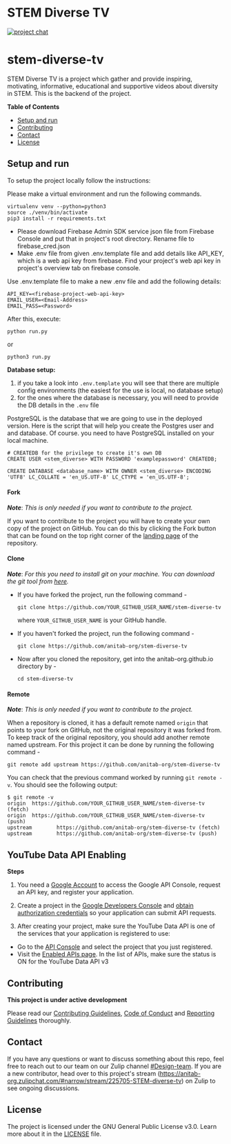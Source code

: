 # STEM Diverse TV

[![project chat](https://img.shields.io/badge/zulip-join_chat-brightgreen.svg)](https://anitab-org.zulipchat.com/#narrow/stream/225705-STEM-diverse-tv)

# stem-diverse-tv

STEM Diverse TV is a project which gather and provide inspiring, motivating, informative, educational and supportive videos about diversity in STEM. This is the backend of the project.

**Table of Contents**

- [Setup and run](#setup-and-run)
- [Contributing](#contributing)
- [Contact](#contact)
- [License](#license)

## Setup and run

To setup the project locally follow the instructions:

Please make a virtual environment and run the following commands.
```
virtualenv venv --python=python3
source ./venv/bin/activate
pip3 install -r requirements.txt 
```

- Please download Firebase Admin SDK service json file from Firebase Console and put that in project's root directory. Rename file to firebase_cred.json
- Make .env file from given .env.template file and add details like API_KEY, which is a web api key from firebase. Find your project's web api key in project's overview tab on firebase console.

Use .env.template file to make a new .env file and add the following details:
```
API_KEY=<firebase-project-web-api-key>
EMAIL_USER=<Email-Address>
EMAIL_PASS=<Password>

```

After this, execute:
```
python run.py
```
or
```
python3 run.py
```
**Database setup:**
1. if you take a look into `.env.template` you will see that there are multiple config environments (the easiest for the use is local, no database setup)
2. for the ones where the database is necessary, you will need to provide the DB details in the `.env` file

PostgreSQL is the database that we are going to use in the deployed version. Here is the script that will help you create the Postgres user and and database. Of course. you need to have PostgreSQL
installed on your local machine.

```
# CREATEDB for the privilege to create it's own DB
CREATE USER <stem_diverse> WITH PASSWORD 'examplepassword' CREATEDB;

CREATE DATABASE <database_name> WITH OWNER <stem_diverse> ENCODING 'UTF8' LC_COLLATE = 'en_US.UTF-8' LC_CTYPE = 'en_US.UTF-8';
```

#### Fork

_**Note**_: *This is only needed if you want to contribute to the project.*

If you want to contribute to the project you will have to create your own copy of the project on GitHub. You can do this by clicking the Fork button that can be found on the top right corner of the [landing page](https://github.com/anitab-org/stem-diverse-tv) of the repository.

#### Clone

_**Note**_: *For this you need to install git on your machine. You can download the git tool from [here](https://git-scm.com/downloads).*

 * If you have forked the project, run the following command -

   `git clone https://github.com/YOUR_GITHUB_USER_NAME/stem-diverse-tv`

   where `YOUR_GITHUB_USER_NAME` is your GitHub handle.

 * If you haven't forked the project, run the following command -

   `git clone https://github.com/anitab-org/stem-diverse-tv`

 * Now after you cloned the repository, get into the anitab-org.github.io directory by -

   `cd stem-diverse-tv`

#### Remote

_**Note**_: *This is only needed if you want to contribute to the project.*

When a repository is cloned, it has a default remote named `origin` that points to your fork on GitHub, not the original repository it was forked from. To keep track of the original repository, you should add another remote named upstream. For this project it can be done by running the following command -

`git remote add upstream https://github.com/anitab-org/stem-diverse-tv`

You can check that the previous command worked by running `git remote -v`. You should see the following output:

```
$ git remote -v
origin  https://github.com/YOUR_GITHUB_USER_NAME/stem-diverse-tv (fetch)
origin  https://github.com/YOUR_GITHUB_USER_NAME/stem-diverse-tv (push)
upstream        https://github.com/anitab-org/stem-diverse-tv (fetch)
upstream        https://github.com/anitab-org/stem-diverse-tv (push)
```
## YouTube Data API Enabling

**Steps**

1. You need a [Google Account](https://www.google.com/accounts/NewAccount) to access the Google API Console, request an API key, and register your application.
2. Create a project in the [Google Developers Console](https://console.developers.google.com/) and [obtain authorization credentials](https://developers.google.com/youtube/registering_an_application) so your application can submit API requests.

3. After creating your project, make sure the YouTube Data API is one of the services that your application is registered to use:
  - Go to the [API Console](https://console.developers.google.com/) and select the project that you just registered.
  - Visit the [Enabled APIs page](https://console.developers.google.com/apis/enabled). In the list of APIs, make sure the status is ON for the YouTube Data API v3

## Contributing

**This project is under active development**

Please read our [Contributing Guidelines](docs/contributing_guidelines.md), [Code of Conduct](docs/code_of_conduct.md) and [Reporting Guidelines](docs/reporting_guidelines.md) thoroughly.


## Contact

If you have any questions or want to discuss something about this repo, feel free to reach out to our team on our Zulip channel [#Design-team](https://anitab-org.zulipchat.com/#narrow/stream/216323-design/topic/STEM.20Diverse.20TV). If you are a new contributor, head over to this project's stream (https://anitab-org.zulipchat.com/#narrow/stream/225705-STEM-diverse-tv) on Zulip to see ongoing discussions.

## License

The project is licensed under the GNU General Public License v3.0. Learn more about it in the [LICENSE](LICENSE) file.
